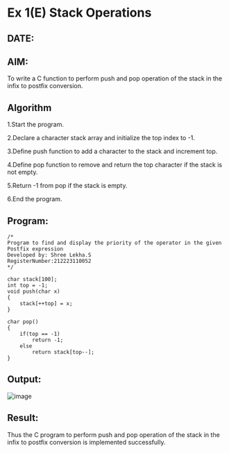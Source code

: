 # Ex 1(E) Stack Operations
## DATE:
## AIM:
To write a C function to perform push and pop operation of the stack in the infix to postfix conversion.

## Algorithm

1.Start the program.

2.Declare a character stack array and initialize the top index to -1.

3.Define push function to add a character to the stack and increment top.

4.Define pop function to remove and return the top character if the stack is not empty.

5.Return -1 from pop if the stack is empty.

6.End the program.

 

## Program:
```
/*
Program to find and display the priority of the operator in the given Postfix expression
Developed by: Shree Lekha.S
RegisterNumber:212223110052
*/

char stack[100]; 
int top = -1; 
void push(char x) 
{ 
    stack[++top] = x; 
} 
 
char pop() 
{ 
    if(top == -1) 
        return -1; 
    else 
        return stack[top--]; 
} 
```

## Output:

![image](https://github.com/user-attachments/assets/eaa49ad7-dc4f-4985-8368-c884d11b93e2)


## Result:
Thus the C program to perform push and pop operation of the stack in the infix to postfix conversion is implemented successfully.
